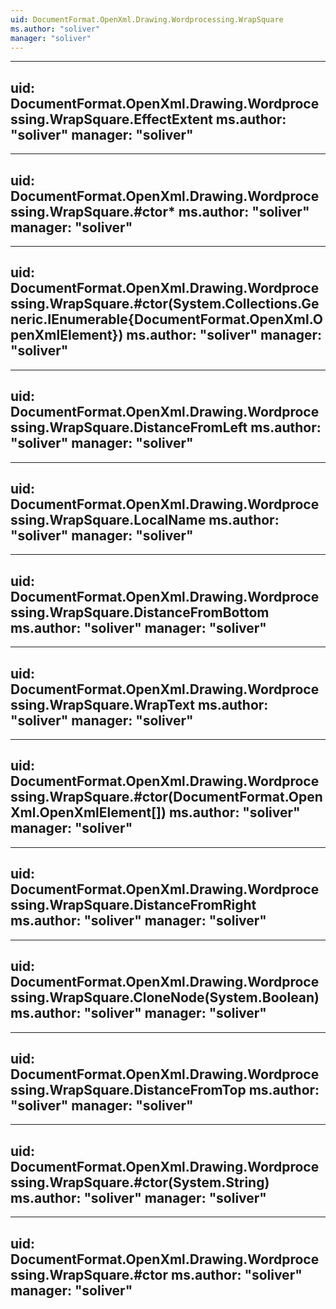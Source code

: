 ```yaml
---
uid: DocumentFormat.OpenXml.Drawing.Wordprocessing.WrapSquare
ms.author: "soliver"
manager: "soliver"
---
```


---
uid: DocumentFormat.OpenXml.Drawing.Wordprocessing.WrapSquare.EffectExtent
ms.author: "soliver"
manager: "soliver"
---

---
uid: DocumentFormat.OpenXml.Drawing.Wordprocessing.WrapSquare.#ctor*
ms.author: "soliver"
manager: "soliver"
---

---
uid: DocumentFormat.OpenXml.Drawing.Wordprocessing.WrapSquare.#ctor(System.Collections.Generic.IEnumerable{DocumentFormat.OpenXml.OpenXmlElement})
ms.author: "soliver"
manager: "soliver"
---

---
uid: DocumentFormat.OpenXml.Drawing.Wordprocessing.WrapSquare.DistanceFromLeft
ms.author: "soliver"
manager: "soliver"
---

---
uid: DocumentFormat.OpenXml.Drawing.Wordprocessing.WrapSquare.LocalName
ms.author: "soliver"
manager: "soliver"
---

---
uid: DocumentFormat.OpenXml.Drawing.Wordprocessing.WrapSquare.DistanceFromBottom
ms.author: "soliver"
manager: "soliver"
---

---
uid: DocumentFormat.OpenXml.Drawing.Wordprocessing.WrapSquare.WrapText
ms.author: "soliver"
manager: "soliver"
---

---
uid: DocumentFormat.OpenXml.Drawing.Wordprocessing.WrapSquare.#ctor(DocumentFormat.OpenXml.OpenXmlElement[])
ms.author: "soliver"
manager: "soliver"
---

---
uid: DocumentFormat.OpenXml.Drawing.Wordprocessing.WrapSquare.DistanceFromRight
ms.author: "soliver"
manager: "soliver"
---

---
uid: DocumentFormat.OpenXml.Drawing.Wordprocessing.WrapSquare.CloneNode(System.Boolean)
ms.author: "soliver"
manager: "soliver"
---

---
uid: DocumentFormat.OpenXml.Drawing.Wordprocessing.WrapSquare.DistanceFromTop
ms.author: "soliver"
manager: "soliver"
---

---
uid: DocumentFormat.OpenXml.Drawing.Wordprocessing.WrapSquare.#ctor(System.String)
ms.author: "soliver"
manager: "soliver"
---

---
uid: DocumentFormat.OpenXml.Drawing.Wordprocessing.WrapSquare.#ctor
ms.author: "soliver"
manager: "soliver"
---
